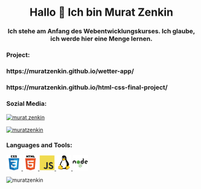
<h1 align="center">Hallo 👋 Ich bin Murat Zenkin</h1>
<h3 align="center">Ich stehe am Anfang des Webentwicklungskurses. Ich glaube, ich werde hier eine Menge lernen.</h3>

<h3 align="left">Project:</h3>
<h3 align="left">https://muratzenkin.github.io/wetter-app/</h3>
<h3 align="left">https://muratzenkin.github.io/html-css-final-project/</h3>



<h3 align="left">Sozial Media:</h3>
<p align="left">
<a href="https://linkedin.com/in/murat zenki̇n" target="blank"><img align="center" src="https://raw.githubusercontent.com/rahuldkjain/github-profile-readme-generator/master/src/images/icons/Social/linked-in-alt.svg" alt="murat zenki̇n" height="30" width="40" /></a>
</p>

<p align="left">
<a href="https://www.instagram.com/2gocebe/
"
 target="blank"><img align="center" src="https://raw.githubusercontent.com/rahuldkjain/github-profile-readme-generator/master/src/images/icons/Social/instagram.svg" alt="muratzenkin" height="30" width="40" /></a>
</p>

<h3 align="left">Languages and Tools:</h3>
<p align="left"> <a href="https://www.w3schools.com/css/" target="_blank" rel="noreferrer"> <img src="https://raw.githubusercontent.com/devicons/devicon/master/icons/css3/css3-original-wordmark.svg" alt="css3" width="40" height="40"/> </a> <a href="https://www.w3.org/html/" target="_blank" rel="noreferrer"> <img src="https://raw.githubusercontent.com/devicons/devicon/master/icons/html5/html5-original-wordmark.svg" alt="html5" width="40" height="40"/> </a> <a href="https://developer.mozilla.org/en-US/docs/Web/JavaScript" target="_blank" rel="noreferrer"> <img src="https://raw.githubusercontent.com/devicons/devicon/master/icons/javascript/javascript-original.svg" alt="javascript" width="40" height="40"/> </a> <a href="https://www.linux.org/" target="_blank" rel="noreferrer"> <img src="https://raw.githubusercontent.com/devicons/devicon/master/icons/linux/linux-original.svg" alt="linux" width="40" height="40"/> </a> <a href="https://nodejs.org" target="_blank" rel="noreferrer"> <img src="https://raw.githubusercontent.com/devicons/devicon/master/icons/nodejs/nodejs-original-wordmark.svg" alt="nodejs" width="40" height="40"/> </a>  </p>

<p><img align="left" src="https://github-readme-stats.vercel.app/api/top-langs?username=muratzenkin&show_icons=true&locale=en&layout=compact" alt="muratzenkin" /></p>



